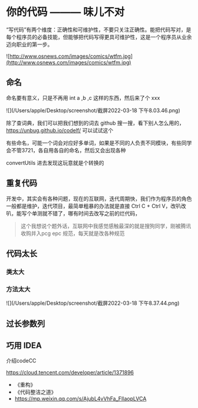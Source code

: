 # 你的代码 ——— 味儿不对

“写代码”有两个维度：正确性和可维护性，不要只关注正确性。能把代码写对，是每个程序员的必备技能，但能够把代码写得更具可维护性，这是一个程序员从业余迈向职业的第一步。



![http://www.osnews.com/images/comics/wtfm.jpg](http://www.osnews.com/images/comics/wtfm.jpg)

## 命名

命名要有意义，只是不再用 int a ,b ,c 这样的东西，然后来了个 xxx

![](/Users/apple/Desktop/screenshot/截屏2022-03-18 下午8.03.46.png)



除了查词典，我们可以把我们想到的词去 github 搜一搜，看下别人怎么用的，https://unbug.github.io/codelf/ 可以试试这个

有些命名，可能一个词会对应好多单词，如果是不同的人负责不同模块，有些同学会不管3721，各自用各自的命名，然后又会出现各种 

convertUtils 进去发现这玩意就是个转换的



## 重复代码

开发中，其实会有各种问题，现在的互联网，迭代周期快，我们作为程序员的角色一般都是维护，迭代项目，最简单粗暴的办法就是直接 Ctrl C + Ctrl V，改叭改叭，能写个单测就不错了，哪有时间去改写之前的烂代码，

> 这个我想说个题外话，互联网中我感觉感触最深的就是搜狗同学，刚被腾讯收购并入pcg epc 规范，每天就是改各种规范





## 代码太长

### 类太大

### 方法太大

![](/Users/apple/Desktop/screenshot/截屏2022-03-18 下午8.37.44.png)



## 过长参数列





## 巧用 IDEA













介绍codeCC

https://cloud.tencent.com/developer/article/1371896



- 《重构》
- 《代码整洁之道》
- https://mp.weixin.qq.com/s/AjubL4vVhFa_FIlaopLVCA

